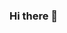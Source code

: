 ### Hi there 👋

<!--
**LipeAbreu/LipeAbreu** is a ✨ _special_ ✨ repository because its `README.md` (this file) appears on your GitHub profile.
- Bom Dia 👍, bem vindo ao meu perfil do Github 😄:. 
- ⚡Sou o Felipe, tenho 20 anos e estudo ciências da computação, estou caminhando para o intermediário da computação e vou me tornar um ótimo programador. 🙌
- Esse é o meu segundo ano da faculdade de ciência da computação 🏫 e estou expandindo os meus conhecimentos no Alura. 🎒
- 📘 Já estudei sobre:
HTML,
CSS,
JAVASCRIPT 
<img loading="lazy" src="https://cdn.jsdelivr.net/gh/devicons/devicon@latest/icons/javascript/javascript-original.svg" width="40" height="40"/>
LINUX, 
Lógica de programação e Arquitetura de computadores. 💻
- ✈️ Moro no Brasíl, no estado de São Paulo. 🌇



Here are some ideas to get you started:

- 🔭 I’m currently working on ...
- 🌱 I’m currently learning ...
- 👯 I’m looking to collaborate on ...
- 🤔 I’m looking for help with ...
- 💬 Ask me about ...
- 📫 How to reach me: ...
- 😄 Pronouns: ...
- ⚡ Fun fact: ...
-->
